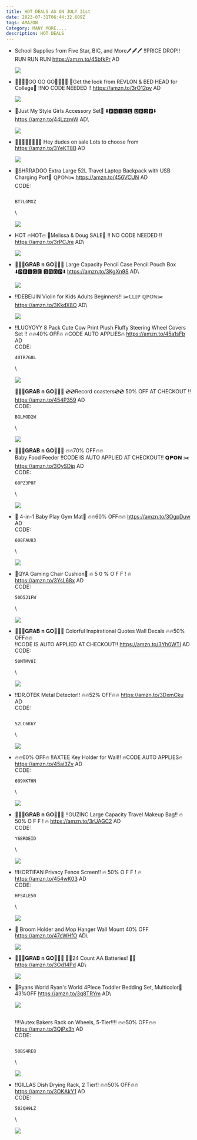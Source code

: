 ```yaml
---
title: HOT DEALS AS ON JULY 31st
date: 2023-07-31T06:44:32.609Z
tags: AMAZON
Category: MANY MORE....
description: HOT DEALS
---
```

* School Supplies from Five Star, BIC, and More🖊️🖋️🖊️
  ‼️PRICE DROP‼️
  RUN RUN RUN 
  https://amzn.to/45bfkPr
  AD

  ![](img/whatsapp-image-2023-07-31-at-12.21.24-pm.jpeg)

* 🏃‍♀️🏃‍♀️GO GO GO🏃‍♀️🏃‍♀️
  🎀Get the look from REVLON & BED HEAD for College🎀
  ‼️NO CODE NEEDED ‼️
  https://amzn.to/3rO12pv
  AD

  ![](img/whatsapp-image-2023-07-31-at-12.27.26-pm.jpeg)
* 💝Just My Style Girls Accessory Set💝
  ⬇️🅿🆁🅸🅲🅴 🅳🆁🅾🅿⬇️
  https://amzn.to/44LzzmW
  AD\

  ![](https://m.media-amazon.com/images/I/91OodqYKtIL._AC_SL1500_.jpg)
* 🏃‍♀️🏃‍♀️🏃‍♀️🏃‍♀️
  Hey dudes on sale
  Lots to choose from 
  https://amzn.to/3YeKT8B
  AD

  ![](img/whatsapp-image-2023-07-31-at-12.32.06-pm.jpeg)
* 🎒SHRRADOO Extra Large 52L Travel Laptop Backpack with USB Charging Port🎒
    ℚℙ𝕆ℕ✂️
  https://amzn.to/456VCUN
  AD\
  C﻿ODE:<pre><code class="language-js" data-prismjs-copy="Click to Copy"> BT7LGMXZ </code></pre>\

  ![](https://m.media-amazon.com/images/I/61Ns-H-YLtL._AC_SL1200_.jpg)
* HOT 🔥HOT🔥
  💝Melissa & Doug SALE💝
  ‼️ NO CODE NEEDED ‼️
  https://amzn.to/3rPCJre
  AD\

  ![](https://m.media-amazon.com/images/I/61EmKjJkxoL._AC_SL1500_.jpg)
* 🏃‍♀️🏃𝐆𝐑𝐀𝐁 𝐧 𝐆𝐎🏃🏃‍♀️
  Large Capacity Pencil Case Pencil Pouch Box
  ⬇️🅿🆁🅸🅲🅴 🅳🆁🅾🅿⬇️
  https://amzn.to/3KgXn9S
  AD\

  ![](https://m.media-amazon.com/images/I/81Gq4hPiQRL._AC_SL1500_.jpg)
* ‼️DEBEIJIN Violin for Kids Adults Beginners‼️
  ✂️ℂ𝕃𝕀ℙ ℚℙ𝕆ℕ✂️
  https://amzn.to/3KkdX8O
  AD\

  ![](https://m.media-amazon.com/images/I/81Zd0Ac+3QL._AC_SL1500_.jpg)
* ‼️LUOYOYY 8 Pack Cute Cow Print Plush Fluffy Steering Wheel Covers
   Set ‼️
  🔥🔥40% OFF🔥
  🔥CODE AUTO APPLIES🔥
  https://amzn.to/45a1sFb
  AD\
  C﻿ODE:<pre><code class="language-js" data-prismjs-copy="Click to Copy">40TR7G8L</code></pre>\

  ![](https://m.media-amazon.com/images/I/71cge2AeGAL._AC_SL1500_.jpg)

  🏃‍♀️🏃𝐆𝐑𝐀𝐁 𝐧 𝐆𝐎🏃‍♀️🏃
  💿💿Record coasters💿💿
   50% OFF 
  AT CHECKOUT ‼️
  https://amzn.to/454P359
  AD\
  CODE:<pre><code class="language-js" data-prismjs-copy="Click to Copy">BGLMOD2W </code></pre>\

  ![](https://m.media-amazon.com/images/I/61N3CI6sPAL._AC_SL1000_.jpg)
* 🏃‍♀️🏃𝐆𝐑𝐀𝐁 𝐧 𝐆𝐎🏃🏃‍♀️
  🔥🔥70% OFF🔥🔥\
  Baby Food Feeder
  ‼️CODE IS AUTO APPLIED AT CHECKOUT‼️
   𝗤𝗣𝗢𝗡 ✂️
  https://amzn.to/3OySDip
  AD\
  CODE:<pre><code class="language-js" data-prismjs-copy="Click to Copy">60PZ3P8F</code></pre>\

  ![](https://m.media-amazon.com/images/I/51GCZsoMTAL._SL1500_.jpg)
* 🎀 4-in-1 Baby Play Gym Mat🎀
  🔥🔥60% OFF🔥🔥
  https://amzn.to/3OgpDuw
  AD\
  CODE:<pre><code class="language-js" data-prismjs-copy="Click to Copy">608FAU83</code></pre>\

  ![](https://m.media-amazon.com/images/I/81ZLLLI+3YL._SL1500_.jpg)
* 🎀QYA Gaming Chair Cushion🎀
  🔥 5 0 % O F F ! 🔥
  https://amzn.to/3YsL68x
  AD\
  CODE:<pre><code class="language-js" data-prismjs-copy="Click to Copy">50D5J1FW</code></pre>\

  ![](https://m.media-amazon.com/images/I/61UW4y0wP4L._AC_SL1500_.jpg)
* 🏃‍♀️🏃𝐆𝐑𝐀𝐁 𝐧 𝐆𝐎🏃🏃‍♀️
  Colorful Inspirational Quotes Wall Decals
  🔥🔥50% OFF🔥🔥\
  ‼️CODE IS AUTO APPLIED AT CHECKOUT‼️
  https://amzn.to/3Yh0WTl
  AD\
  CODE:<pre><code class="language-js" data-prismjs-copy="Click to Copy">50MTMV8I</code></pre>\

  ![](https://m.media-amazon.com/images/I/719C+hAN-bL._AC_SL1000_.jpg)
* ‼️DR.ÖTEK Metal Detector‼️
  🔥🔥52% OFF🔥🔥
  https://amzn.to/3DxmCku
  AD\
  CODE:<pre><code class="language-js" data-prismjs-copy="Click to Copy"> 52LC6K6Y</code></pre>\

  ![](https://m.media-amazon.com/images/I/71d9w1pM28L._AC_SL1500_.jpg)
* 🔥🔥60% OFF🔥
  ‼️AXTEE Key Holder for Wall‼️
  🔥CODE AUTO APPLIES🔥
  https://amzn.to/45ai3Zv
  AD\
  CODE:<pre><code class="language-js" data-prismjs-copy="Click to Copy">609XK7HN</code></pre>\

  ![](https://m.media-amazon.com/images/I/71IVqmi+JrL._AC_SL1500_.jpg)
* 🏃‍♀️🏃𝐆𝐑𝐀𝐁 𝐧 𝐆𝐎🏃‍♀️🏃
  ‼️GUZINC Large Capacity Travel Makeup Bag‼️
  🔥 50% O F F ! 🔥
  https://amzn.to/3rUAGC2
  AD\
  CODE:<pre><code class="language-js" data-prismjs-copy="Click to Copy">Y6BRDEID</code></pre>\

  ![](https://m.media-amazon.com/images/I/81RfKmtltQL._AC_SL1500_.jpg)

  <!--EndFragment-->

* ‼️HORTIFAN Privacy Fence Screen‼️
  🔥 50% O F F ! 🔥
  https://amzn.to/454wK03
  AD\
  C﻿ODE:<pre><code class="language-js" data-prismjs-copy="Click to Copy">HFSALE50</code></pre>\

  ![](https://m.media-amazon.com/images/I/71W-5nXynNL._AC_SL1400_.jpg)
* 🧹 Broom Holder and Mop Hanger Wall Mount 
  40% OFF
  https://amzn.to/47cWHfO
  AD\

  ![](https://m.media-amazon.com/images/I/71VoB9C93OL._AC_SL1500_.jpg)

  <!--EndFragment-->

* 🏃🏃‍♀️𝐆𝐑𝐀𝐁 𝐧 𝐆𝐎🏃‍♀️🏃
  🔋🔋24 Count AA Batteries! 🔋🔋
  https://amzn.to/3Od14Pd
  AD\

  ![](https://m.media-amazon.com/images/I/71VijwanpmL._AC_SL1500_.jpg)
* 🎀Ryans World Ryan's World 4Piece Toddler Bedding Set, Multicolor🎀
  43%OFF
  https://amzn.to/3q8TRYm
  AD\

  ![](https://m.media-amazon.com/images/I/81rklVny75L._AC_SL1500_.jpg)

  \
  ‼️‼️Autex Bakers Rack on Wheels, 5-Tier‼️‼️
  🔥🔥50% OFF🔥🔥
  https://amzn.to/3QjPx3h
  AD\
  CODE:<pre><code class="language-js" data-prismjs-copy="Click to Copy"> 50BS4RE8</code></pre>\

  ![](https://m.media-amazon.com/images/I/71Sh7zFBAZL._AC_SL1500_.jpg)
* ‼️GILLAS Dish Drying Rack, 2 Tier‼️
  🔥🔥50% OFF🔥🔥
  https://amzn.to/3OKAkY1
  AD\
  CODE:<pre><code class="language-js" data-prismjs-copy="Click to Copy">502QH9LZ</code></pre>\

  ![](https://m.media-amazon.com/images/I/81p6HE-cO-L._AC_SL1500_.jpg)